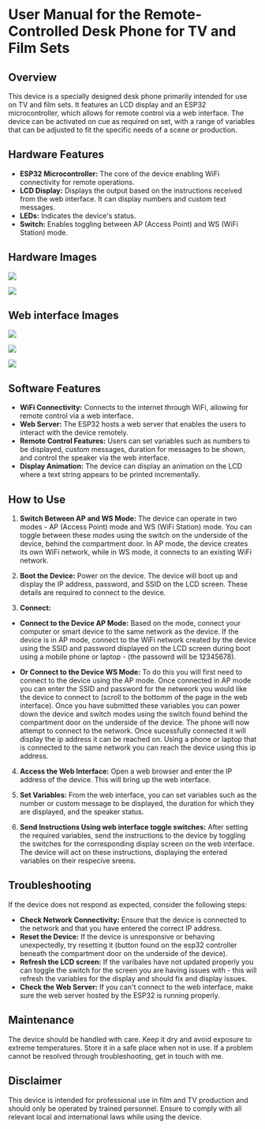 # User Manual for the Remote-Controlled Desk Phone for TV and Film Sets

## Overview
This device is a specially designed desk phone primarily intended for use on TV and film sets. It features an LCD display and an ESP32 microcontroller, which allows for remote control via a web interface. The device can be activated on cue as required on set, with a range of variables that can be adjusted to fit the specific needs of a scene or production.

## Hardware Features
- **ESP32 Microcontroller:**  The core of the device enabling WiFi connectivity for remote operations.
- **LCD Display:** Displays the output based on the instructions received from the web interface. It can display numbers and custom text messages.
- **LEDs:** Indicates the device's status.
- **Switch:** Enables toggling between AP (Access Point) and WS (WiFi Station) mode.

## Hardware Images

![](./intructions/images/Subject.png)

![](./intructions/images/Subject2.png)

## Web interface Images

![](./intructions/images/IMG_6890.png)

![](./intructions/images/IMG_6891.png)

![](./intructions/images/IMG_6892.png)


## Software Features
- **WiFi Connectivity:** Connects to the internet through WiFi, allowing for remote control via a web interface.
- **Web Server:** The ESP32 hosts a web server that enables the users to interact with the device remotely.
- **Remote Control Features:** Users can set variables such as numbers to be displayed, custom messages, duration for messages to be shown, and control the speaker via the web interface.
- **Display Animation:** The device can display an animation on the LCD where a text string appears to be printed incrementally.

## How to Use
1. **Switch Between AP and WS Mode:** The device can operate in two modes - AP (Access Point) mode and WS (WiFi Station) mode. You can toggle between these modes using the switch on the underside of the device, behind the compartment door. In AP mode, the device creates its own WiFi network, while in WS mode, it connects to an existing WiFi network.

2. **Boot the Device:** Power on the device. The device will boot up and display the IP address, password, and SSID on the LCD screen. These details are required to connect to the device.

3. **Connect:**

- **Connect to the Device AP Mode:** Based on the mode, connect your computer or smart device to the same network as the device. If the device is in AP mode, connect to the WiFi network created by the device using the SSID and password displayed on the LCD screen during boot using a mobile phone or laptop - (the passowrd will be 12345678). 

- **Or Connect to the Device WS Mode:** To do this you will first need to connect to the device using the AP mode. Once connected in AP mode you can enter the SSID and password for the netweork you would like the device to connect to (scroll to the bottomm of the page in the web interface). Once you have submitted these variables you can power down the device and switch modes using the switch found behind the compartment door on the underside of the device. The phone will now attempt to connect to the network. Once sucessfully connected it will display the ip address it can be reached on. Using a phone or laptop that is connected to the same network you can reach the device using this ip address.

4. **Access the Web Interface:** Open a web browser and enter the IP address of the device. This will bring up the web interface.

5. **Set Variables:** From the web interface, you can set variables such as the number or custom message to be displayed, the duration for which they are displayed, and the speaker status.

6. **Send Instructions Using web interface toggle switches:** After setting the required variables, send the instructions to the device by toggling the switches for the corresponding display screen on the web interface. The device will act on these instructions, displaying the entered variables on their respecive sreens.


## Troubleshooting
If the device does not respond as expected, consider the following steps:

- **Check Network Connectivity:** Ensure that the device is connected to the network and that you have entered the correct IP address.
- **Reset the Device:** If the device is unresponsive or behaving unexpectedly, try resetting it (button found on the esp32 controller beneath the compartment door on the underside of the device).
- **Refresh the LCD screen:** If the varibales have not updated properly you can toggle the switch for the screen you are having issues with - this will refresh the variables for the display and should fix and display issues.
- **Check the Web Server:** If you can't connect to the web interface, make sure the web server hosted by the ESP32 is running properly.

## Maintenance
The device should be handled with care. Keep it dry and avoid exposure to extreme temperatures. Store it in a safe place when not in use. If a problem cannot be resolved through troubleshooting, get in touch with me.

## Disclaimer
This device is intended for professional use in film and TV production and should only be operated by trained personnel. Ensure to comply with all relevant local and international laws while using the device.